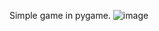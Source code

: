 Simple game in pygame.
![image](https://github.com/Deidar3/game-in-pygame/assets/85759165/a7b96df2-56b5-45f6-9a95-7ecd8dc2d73f)

